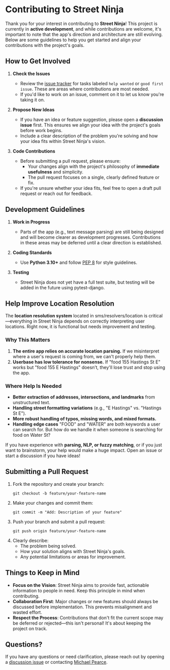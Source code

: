 # Contributing to Street Ninja

Thank you for your interest in contributing to **Street Ninja**! This project is currently in **active development**, and while contributions are welcome, it's important to note that the app's direction and architecture are still evolving. Below are some guidelines to help you get started and align your contributions with the project's goals.


## How to Get Involved

1. **Check the Issues**  
   - Review the [issue tracker](https://github.com/FirstFlush/street_ninja/issues) for tasks labeled `help wanted` or `good first issue`. These are areas where contributions are most needed.
   - If you'd like to work on an issue, comment on it to let us know you're taking it on.

2. **Propose New Ideas**  
   - If you have an idea or feature suggestion, please open a **discussion issue** first. This ensures we align your idea with the project's goals before work begins.
   - Include a clear description of the problem you're solving and how your idea fits within Street Ninja's vision.

3. **Code Contributions**  
   - Before submitting a pull request, please ensure:
     - Your changes align with the project's philosophy of **immediate usefulness** and simplicity.
     - The pull request focuses on a single, clearly defined feature or fix.
   - If you're unsure whether your idea fits, feel free to open a draft pull request or reach out for feedback.


## Development Guidelines

1. **Work in Progress**  
   - Parts of the app (e.g., text message parsing) are still being designed and will become clearer as development progresses. Contributions in these areas may be deferred until a clear direction is established.

2. **Coding Standards**  
   - Use **Python 3.10+** and follow [PEP 8](https://peps.python.org/pep-0008/) for style guidelines.

3. **Testing**  
   - Street Ninja does not yet have a full test suite, but testing will be added in the future using pytest-django.


## Help Improve Location Resolution

The **location resolution system** located in sms/resolvers/location is critical—everything in Street Ninja depends on correctly interpreting user locations. Right now, it is functional but needs improvement and testing.

### Why This Matters
1. **The entire app relies on accurate location parsing.** If we misinterpret where a user's request is coming from, we can't properly help them.
2. **Userbase has low tolerance for nonsense.** If "food 155 Hastings St E" works but "food 155 E Hastings" doesn’t, they'll lose trust and stop using the app.

### Where Help Is Needed
- **Better extraction of addresses, intersections, and landmarks** from unstructured text.  
- **Handling street formatting variations** (e.g., "E Hastings" vs. "Hastings St E").  
- **More robust handling of typos, missing words, and mixed formats.**
- **Handling edge cases** "FOOD" and "WATER" are both keywords a user can search for. But how do we handle it when someone is searching for food on Water St?

If you have experience with **parsing, NLP, or fuzzy matching**, or if you just want to brainstorm, your help would make a huge impact. Open an issue or start a discussion if you have ideas!  


## Submitting a Pull Request

1. Fork the repository and create your branch:
   ```
   git checkout -b feature/your-feature-name
   ```
2. Make your changes and commit them:
   ```
   git commit -m "Add: Description of your feature"
   ```
3. Push your branch and submit a pull request:
   ```
   git push origin feature/your-feature-name
   ```
4. Clearly describe:
   - The problem being solved.
   - How your solution aligns with Street Ninja's goals.
   - Any potential limitations or areas for improvement.


## Things to Keep in Mind

- **Focus on the Vision**: Street Ninja aims to provide fast, actionable information to people in need. Keep this principle in mind when contributing.
- **Collaboration First**: Major changes or new features should always be discussed before implementation. This prevents misalignment and wasted effort.
- **Respect the Process**: Contributions that don't fit the current scope may be deferred or rejected—this isn't personal! It's about keeping the project on track.


## Questions?

If you have any questions or need clarification, please reach out by opening a [discussion issue](https://github.com/FirstFlush/street_ninja/discussions) or contacting [Michael Pearce](mailto:firstflush@protonmail.com).

